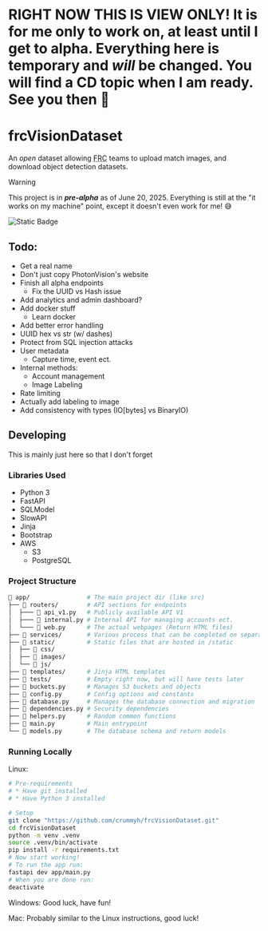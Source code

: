 # RIGHT NOW THIS IS VIEW ONLY! It is for me only to work on, at least until I get to alpha. Everything here is temporary and *will* be changed. You will find a CD topic when I am ready. See you then :wave:

# frcVisionDataset

An *open* dataset allowing <abbr title="FIRST Robotics Competition">FRC</abbr> teams to upload match images, and download object detection datasets.

> [!WARNING]
> This project is in ***pre-alpha*** as of June 20, 2025. Everything is still at the "it works on my machine" point, except it doesn't even work for me! :sweat_smile:

![Static Badge](https://img.shields.io/badge/Licence-MIT-blue?style=for-the-badge)

## Todo:
* Get a real name
* Don't just copy PhotonVision's website
* Finish all alpha endpoints
  * Fix the UUID vs Hash issue
* Add analytics and admin dashboard?
* Add docker stuff
  * Learn docker
* Add better error handling
* UUID hex vs str (w/ dashes)
* Protect from SQL injection attacks
* User metadata
  * Capture time, event ect.
* Internal methods:
  * Account management
  * Image Labeling
* Rate limiting
* Actually add labeling to image
* Add consistency with types (IO[bytes] vs BinaryIO)

## Developing

This is mainly just here so that I don't forget

### Libraries Used

* Python 3
* FastAPI
* SQLModel
* SlowAPI
* Jinja
* Bootstrap
* AWS
  * S3
  * PostgreSQL

### Project Structure

```bash
📁 app/                # The main project dir (like src)
├── 📁 routers/        # API sections for endpoints
│  ├─── 🐍 api_v1.py   # Publicly available API V1
│  ├─── 🐍 internal.py # Internal API for managing accounts ect.
│  └─── 🐍 web.py      # The actual webpages (Return HTML files)
├── 📁 services/       # Various process that can be completed on separate threads
├── 📁 static/         # Static files that are hosted in /static
│  ├── 📁 css/
│  ├── 📁 images/
│  └── 📁 js/
├── 📁 templates/      # Jinja HTML templates
├── 📁 tests/          # Empty right now, but will have tests later
├── 🐍 buckets.py      # Manages S3 buckets and objects
├── 🐍 config.py       # Config options and constants
├── 🐍 database.py     # Manages the database connection and migration
├── 🐍 dependencies.py # Security dependencies
├── 🐍 helpers.py      # Random common functions
├── 🐍 main.py         # Main entrypoint
└── 🐍 models.py       # The database schema and return models
```

### Running Locally
Linux:
```bash
# Pre-requirements
# * Have git installed
# * Have Python 3 installed

# Setup
git clone "https://github.com/crummyh/frcVisionDataset.git"
cd frcVisionDataset
python -m venv .venv
source .venv/bin/activate
pip install -r requirements.txt
# Now start working!
# To run the app run:
fastapi dev app/main.py
# When you are done run:
deactivate
```

Windows:
Good luck, have fun!

Mac:
Probably similar to the Linux instructions, good luck!
